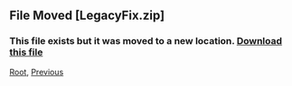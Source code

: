 
## File Moved [LegacyFix.zip]
### This file exists but it was moved to a new location. [Download this file](././upload/LegacyFix.zip)
[Root](/), [Previous](././)
